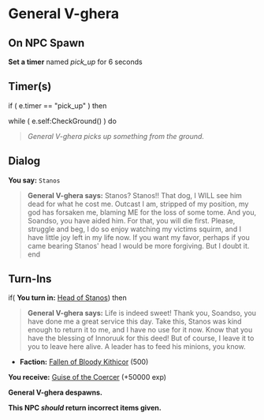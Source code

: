 # General V-ghera
## On NPC Spawn

**Set a timer** named *pick_up* for 6 seconds
## Timer(s)

if ( e.timer == "pick_up" ) then




while ( e.self:CheckGround() ) do



>*General V-ghera picks up something from the ground.*


## Dialog

**You say:** `Stanos`



>**General V-ghera says:** Stanos? Stanos!! That dog, I WILL see him dead for what he cost me. Outcast I am, stripped of my position, my god has forsaken me, blaming ME for the loss of some tome. And you, Soandso, you have aided him. For that, you will die first. Please, struggle and beg, I do so enjoy watching my victims squirm, and I have little joy left in my life now. If you want my favor, perhaps if you came bearing Stanos' head I would be more forgiving. But I doubt it.
end

## Turn-Ins





if( **You turn in:** [Head of Stanos](/item/28058)) then


>**General V-ghera says:** Life is indeed sweet! Thank you, Soandso, you have done me a great service this day. Take this, Stanos was kind enough to return it to me, and I have no use for it now. Know that you have the blessing of Innoruuk for this deed! But of course, I leave it to you to leave here alive. A leader has to feed his minions, you know.


* __Faction:__ [Fallen of Bloody Kithicor](/faction/420) (500)


 **You receive:**  [Guise of the Coercer](/item/2475) (+50000 exp)


**General V-ghera despawns.**

**This NPC *should* return incorrect items given.**






